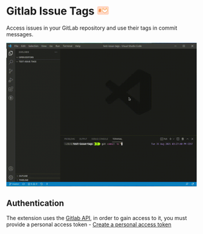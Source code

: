 # Gitlab Issue Tags ![](assets/logo_small.png)

Access issues in your GitLab repository and use their tags in commit messages.


![](assets/preview.gif)


## Authentication

The extension uses the [Gitlab API](https://docs.gitlab.com/ee/api/), in order to gain access to it, you must provide a personal access token - [Create a personal access token](https://docs.gitlab.com/ee/user/profile/personal_access_tokens.html#create-a-personal-access-token)